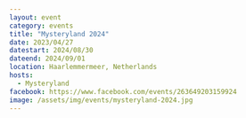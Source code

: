 ```yaml
---
layout: event
category: events
title: "Mysteryland 2024"
date: 2023/04/27
datestart: 2024/08/30
dateend: 2024/09/01
location: Haarlemmermeer, Netherlands
hosts:
  - Mysteryland
facebook: https://www.facebook.com/events/263649203159924
image: /assets/img/events/mysteryland-2024.jpg
---
```

